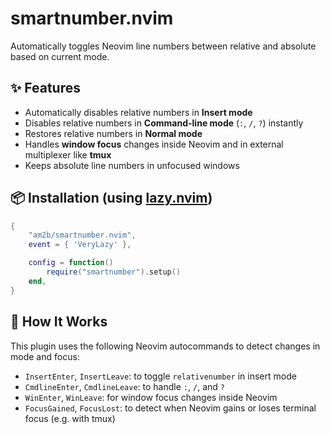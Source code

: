 # smartnumber.nvim

Automatically toggles Neovim line numbers between relative and absolute based on current mode.

## ✨ Features

- Automatically disables relative numbers in **Insert mode**
- Disables relative numbers in **Command-line mode** (`:`, `/`, `?`) instantly
- Restores relative numbers in **Normal mode**
- Handles **window focus** changes inside Neovim and in external multiplexer like **tmux**
- Keeps absolute line numbers in unfocused windows

## 📦 Installation (using [lazy.nvim](https://github.com/folke/lazy.nvim))

```lua
{
    "am2b/smartnumber.nvim",
    event = { 'VeryLazy' },

    config = function()
        require("smartnumber").setup()
    end,
}
```

## 🧠 How It Works

This plugin uses the following Neovim autocommands to detect changes in mode and focus:

- `InsertEnter`, `InsertLeave`: to toggle `relativenumber` in insert mode
- `CmdlineEnter`, `CmdlineLeave`: to handle `:`, `/`, and `?`
- `WinEnter`, `WinLeave`: for window focus changes inside Neovim
- `FocusGained`, `FocusLost`: to detect when Neovim gains or loses terminal focus (e.g. with tmux)
